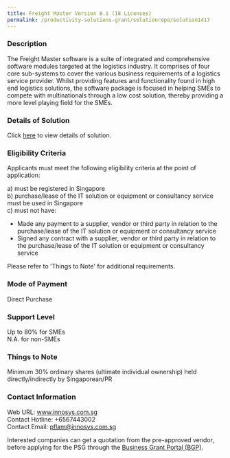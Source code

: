 ```yaml
---
title: Freight Master Version 8.1 (18 Licenses)
permalink: /productivity-solutions-grant/solutionrepo/solution1417
---
```


### Description

The Freight Master software is a suite of integrated and comprehensive software modules targeted at the logistics industry. It comprises of four core sub-systems to cover the various business requirements of a logistics service provider. Whilst providing features and functionality found in high end logistics solutions, the software package is focused in helping SMEs to compete with multinationals through a low cost solution, thereby providing a more level playing field for the SMEs.

### Details of Solution

Click <a href='https://www.gobusiness.gov.sg/images/psg/Desensitised_Innosys_20200256_Annex_3_Part_4.pdf' target='_blank' rel='noopener'>here</a> to view details of solution.

### Eligibility Criteria

Applicants must meet the following eligibility criteria at the point of application:

a) must be registered in Singapore <br>
b) purchase/lease of the IT solution or equipment or consultancy service must be used in Singapore <br>
c) must not have:
- Made any payment to a supplier, vendor or third party in relation to the purchase/lease of the IT solution or equipment or consultancy service
- Signed any contract with a supplier, vendor or third party in relation to the purchase/lease of the IT solution or equipment or consultancy service

Please refer to 'Things to Note' for additional requirements.

### Mode of Payment
Direct Purchase

### Support Level
Up to 80% for SMEs <br>
N.A. for non-SMEs

### Things to Note
Minimum 30% ordinary shares (ultimate individual ownership) held directly/indirectly by Singaporean/PR

### Contact Information
Web URL: www.innosys.com.sg <br>Contact Hotline: +6567443002 <br>Contact Email: pflam@innosys.com.sg <br>

Interested companies can get a quotation from the pre-approved vendor, before applying for the PSG through the <a target='_blank' rel='noopener' href='https://www.businessgrants.gov.sg/'>Business Grant Portal (BGP)</a>.
